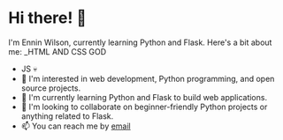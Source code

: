 # Hi there! 👋

I'm Ennin Wilson, currently learning Python and Flask. Here's a bit about me:
_HTML AND CSS GOD
- JS 💀 
- 👀 I'm interested in web development, Python programming, and open source projects.
- 🌱 I'm currently learning Python and Flask to build web applications.
- 💞️ I'm looking to collaborate on beginner-friendly Python projects or anything related to Flask.
- 📫 You can reach me by [email](dannybking44@gmail.com)

<!---
Ennin-Wilson/Ennin-Wilson is a ✨ special ✨ repository because its `README.md` (this file) appears on your GitHub profile.
You can click the Preview link to take a look at your changes.
--->

